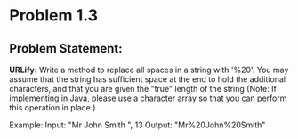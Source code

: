 # Problem 1.3

## Problem Statement:
**URLify:** Write a method to replace all spaces in a string with '%20'. You may assume that the string has sufficient space at the end to hold the additional characters, and that you are given the "true" length of the string (Note: If implementing in Java, please use a character array so that you can perform this operation in place.)

Example:
Input: "Mr  John  Smith    ", 13
Output: "Mr%20John%20Smith"